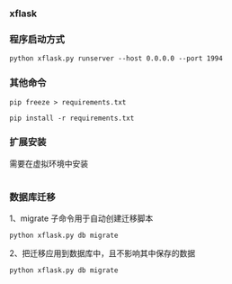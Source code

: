 ### xflask

### 程序启动方式
```angularjs
python xflask.py runserver --host 0.0.0.0 --port 1994
```

### 其他命令

```angular2html
pip freeze > requirements.txt
```

```angular2html
pip install -r requirements.txt
```

### 扩展安装
需要在虚拟环境中安装
```angularjs

```
### 数据库迁移
1、migrate 子命令用于自动创建迁移脚本
```angularjs
python xflask.py db migrate
```
2、把迁移应用到数据库中，且不影响其中保存的数据
```angularjs
python xflask.py db migrate
```
